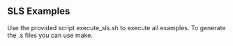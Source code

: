 ## SLS Examples

Use the provided script execute_sls.sh to execute all examples.
To generate the .s files you can use make.
